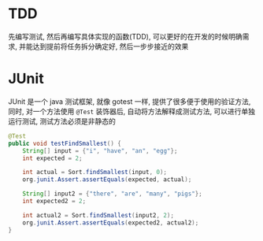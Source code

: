 # TDD
先编写测试, 然后再编写具体实现的函数(TDD), 可以更好的在开发的时候明确需求, 并能达到提前将任务拆分确定好, 然后一步步接近的效果


# JUnit
JUnit 是一个 java 测试框架, 就像 gotest 一样, 提供了很多便于使用的验证方法, 同时, 对一个方法使用 `@Test` 装饰器后, 自动将方法解释成测试方法, 可以进行单独运行测试, 测试方法必须是非静态的
```java
@Test
public void testFindSmallest() {
    String[] input = {"i", "have", "an", "egg"};
    int expected = 2;

    int actual = Sort.findSmallest(input, 0);
    org.junit.Assert.assertEquals(expected, actual);        

    String[] input2 = {"there", "are", "many", "pigs"};
    int expected2 = 2;

    int actual2 = Sort.findSmallest(input2, 2);
    org.junit.Assert.assertEquals(expected2, actual2);
}
```

